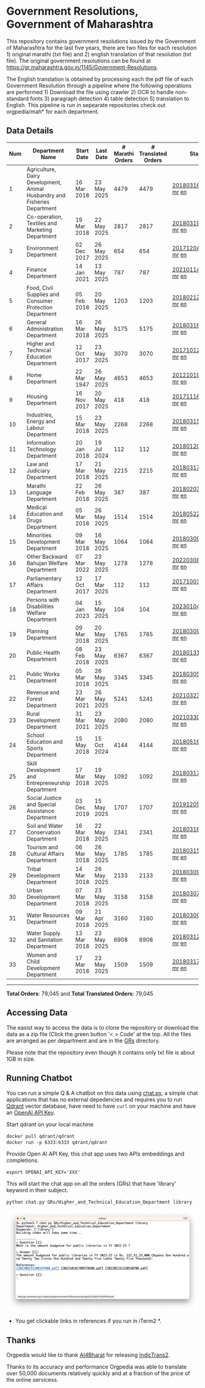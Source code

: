 # Government Resolutions, Government of Maharashtra

This repository contains government resolutions issued by the Government of Maharashtra for the last five years, there are two files for each resolution 1) original marathi (txt file) and 2) english translation of that resolution (txt file). The original government resolutions can be found at https://gr.maharashtra.gov.in/1145/Government-Resolutions.

The English translation is obtained by processing each the pdf file of each Government Resolution through a pipeline where the following operations are performed 1) Download the file using crawler 2) OCR to handle non-standard fonts 3) paragraph detection 4) table  detection 5) translation to English. This pipeline is run in sepearate repositories check out orgpedia/mah* for each department.


## Data Details

| Num | Department Name | Start Date | Last Date | # Marathi Orders | # Translated Orders | Starting Order | Last Order |
| --- | --------------- | ---------- | --------- | ---------------- | ------------------- | -------------- | ---------- |
| 1 | Agriculture, Dairy Development, Animal Husbandry and Fisheries Department | 16 Mar 2018 | 23 May 2025 | 4479 | 4479 | [201803161624182101.pdf](https://gr.maharashtra.gov.in/Site/Upload/Government%20Resolutions/English/201803161624182101.pdf) [mr](GRs/Agriculture,_Dairy_Development,_Animal_Husbandry_and_Fisheries_Department/201803161624182101.pdf.mr.txt) [en](GRs/Agriculture,_Dairy_Development,_Animal_Husbandry_and_Fisheries_Department/201803161624182101.pdf.en.txt) | [202505231822050501.pdf](https://gr.maharashtra.gov.in/Site/Upload/Government%20Resolutions/English/202505231822050501.pdf) [mr](GRs/Agriculture,_Dairy_Development,_Animal_Husbandry_and_Fisheries_Department/202505231822050501.pdf.mr.txt) [en](GRs/Agriculture,_Dairy_Development,_Animal_Husbandry_and_Fisheries_Department/202505231822050501.pdf.en.txt) |
| 2 | Co-operation, Textiles and Marketing Department | 19 Mar 2018 | 22 May 2025 | 2817 | 2817 | [201803191257576702.pdf](https://gr.maharashtra.gov.in/Site/Upload/Government%20Resolutions/English/201803191257576702.pdf) [mr](GRs/Co-operation,_Textiles_and_Marketing_Department/201803191257576702.pdf.mr.txt) [en](GRs/Co-operation,_Textiles_and_Marketing_Department/201803191257576702.pdf.en.txt) | [202505221213522802.pdf](https://gr.maharashtra.gov.in/Site/Upload/Government%20Resolutions/English/202505221213522802.pdf) [mr](GRs/Co-operation,_Textiles_and_Marketing_Department/202505221213522802.pdf.mr.txt) [en](GRs/Co-operation,_Textiles_and_Marketing_Department/202505221213522802.pdf.en.txt) |
| 3 | Environment Department | 02 Dec 2017 | 26 May 2025 | 654 | 654 | [201712041147216904.pdf](https://gr.maharashtra.gov.in/Site/Upload/Government%20Resolutions/English/201712041147216904.pdf) [mr](GRs/Environment_Department/201712041147216904.pdf.mr.txt) [en](GRs/Environment_Department/201712041147216904.pdf.en.txt) | [202505261151221504.pdf](https://gr.maharashtra.gov.in/Site/Upload/Government%20Resolutions/English/202505261151221504.pdf) [mr](GRs/Environment_Department/202505261151221504.pdf.mr.txt) [en](GRs/Environment_Department/202505261151221504.pdf.en.txt) |
| 4 | Finance Department | 14 Jan 2021 | 13 May 2025 | 787 | 787 | [202101141237329905.pdf](https://gr.maharashtra.gov.in/Site/Upload/Government%20Resolutions/English/202101141237329905.pdf) [mr](GRs/Finance_Department/202101141237329905.pdf.mr.txt) [en](GRs/Finance_Department/202101141237329905.pdf.en.txt) | [20250513111920033605.pdf](https://gr.maharashtra.gov.in/assets/public/20250513111920033605.pdf) [mr](GRs/Finance_Department/20250513111920033605.pdf.mr.txt) [en](GRs/Finance_Department/20250513111920033605.pdf.en.txt) |
| 5 | Food, Civil Supplies and Consumer Protection Department | 05 Feb 2018 | 20 May 2025 | 1203 | 1203 | [201802121244545806.pdf](https://gr.maharashtra.gov.in/Site/Upload/Government%20Resolutions/English/201802121244545806.pdf) [mr](GRs/Food,_Civil_Supplies_and_Consumer_Protection_Department/201802121244545806.pdf.mr.txt) [en](GRs/Food,_Civil_Supplies_and_Consumer_Protection_Department/201802121244545806.pdf.en.txt) | [202505201146313206.pdf](https://gr.maharashtra.gov.in/Site/Upload/Government%20Resolutions/English/202505201146313206.pdf) [mr](GRs/Food,_Civil_Supplies_and_Consumer_Protection_Department/202505201146313206.pdf.mr.txt) [en](GRs/Food,_Civil_Supplies_and_Consumer_Protection_Department/202505201146313206.pdf.en.txt) |
| 6 | General Administration Department | 16 Mar 2018 | 26 May 2025 | 5175 | 5175 | [201803161224022707.pdf](https://gr.maharashtra.gov.in/Site/Upload/Government%20Resolutions/English/201803161224022707.pdf) [mr](GRs/General_Administration_Department/201803161224022707.pdf.mr.txt) [en](GRs/General_Administration_Department/201803161224022707.pdf.en.txt) | [202505261555166807.pdf](https://gr.maharashtra.gov.in/Site/Upload/Government%20Resolutions/English/202505261555166807.pdf) [mr](GRs/General_Administration_Department/202505261555166807.pdf.mr.txt) [en](GRs/General_Administration_Department/202505261555166807.pdf.en.txt) |
| 7 | Higher and Technical Education Department | 12 Oct 2017 | 23 May 2025 | 3070 | 3070 | [201710121514029708.pdf](https://gr.maharashtra.gov.in/Site/Upload/Government%20Resolutions/English/201710121514029708.pdf) [mr](GRs/Higher_and_Technical_Education_Department/201710121514029708.pdf.mr.txt) [en](GRs/Higher_and_Technical_Education_Department/201710121514029708.pdf.en.txt) | [202505231533509908.pdf](https://gr.maharashtra.gov.in/Site/Upload/Government%20Resolutions/English/202505231533509908.pdf) [mr](GRs/Higher_and_Technical_Education_Department/202505231533509908.pdf.mr.txt) [en](GRs/Higher_and_Technical_Education_Department/202505231533509908.pdf.en.txt) |
| 8 | Home Department | 22 Mar 1947 | 26 May 2025 | 4653 | 4653 | [201210191648552129.pdf](https://gr.maharashtra.gov.in/Site/Upload/Government%20Resolutions/English/201210191648552129.pdf) [mr](GRs/Home_Department/201210191648552129.pdf.mr.txt) [en](GRs/Home_Department/201210191648552129.pdf.en.txt) | [202505261528013729.pdf](https://gr.maharashtra.gov.in/Site/Upload/Government%20Resolutions/English/202505261528013729.pdf) [mr](GRs/Home_Department/202505261528013729.pdf.mr.txt) [en](GRs/Home_Department/202505261528013729.pdf.en.txt) |
| 9 | Housing Department | 16 Nov 2017 | 20 May 2025 | 418 | 418 | [201711161447076609.pdf](https://gr.maharashtra.gov.in/Site/Upload/Government%20Resolutions/English/201711161447076609.pdf) [mr](GRs/Housing_Department/201711161447076609.pdf.mr.txt) [en](GRs/Housing_Department/201711161447076609.pdf.en.txt) | [202505201159345309.pdf](https://gr.maharashtra.gov.in/Site/Upload/Government%20Resolutions/English/202505201159345309.pdf) [mr](GRs/Housing_Department/202505201159345309.pdf.mr.txt) [en](GRs/Housing_Department/202505201159345309.pdf.en.txt) |
| 10 | Industries, Energy and Labour Department | 15 Mar 2018 | 23 May 2025 | 2268 | 2268 | [201803151204055010.pdf](https://gr.maharashtra.gov.in/Site/Upload/Government%20Resolutions/English/201803151204055010.pdf) [mr](GRs/Industries,_Energy_and_Labour_Department/201803151204055010.pdf.mr.txt) [en](GRs/Industries,_Energy_and_Labour_Department/201803151204055010.pdf.en.txt) | [202505231802352610.pdf](https://gr.maharashtra.gov.in/Site/Upload/Government%20Resolutions/English/202505231802352610.pdf) [mr](GRs/Industries,_Energy_and_Labour_Department/202505231802352610.pdf.mr.txt) [en](GRs/Industries,_Energy_and_Labour_Department/202505231802352610.pdf.en.txt) |
| 11 | Information Technology Department | 20 Jan 2018 | 19 Jul 2024 | 112 | 112 | [201801201843024511.pdf](https://gr.maharashtra.gov.in/Site/Upload/Government%20Resolutions/English/201801201843024511.pdf) [mr](GRs/Information_Technology_Department/201801201843024511.pdf.mr.txt) [en](GRs/Information_Technology_Department/201801201843024511.pdf.en.txt) | [202407191742379111.pdf](https://gr.maharashtra.gov.in/Site/Upload/Government%20Resolutions/English/202407191742379111.pdf) [mr](GRs/Information_Technology_Department/202407191742379111.pdf.mr.txt) [en](GRs/Information_Technology_Department/202407191742379111.pdf.en.txt) |
| 12 | Law and Judiciary Department | 17 Mar 2018 | 21 May 2025 | 2215 | 2215 | [201803171129290212.pdf](https://gr.maharashtra.gov.in/Site/Upload/Government%20Resolutions/English/201803171129290212.pdf) [mr](GRs/Law_and_Judiciary_Department/201803171129290212.pdf.mr.txt) [en](GRs/Law_and_Judiciary_Department/201803171129290212.pdf.en.txt) | [202505211234424712.pdf](https://gr.maharashtra.gov.in/Site/Upload/Government%20Resolutions/English/202505211234424712.pdf) [mr](GRs/Law_and_Judiciary_Department/202505211234424712.pdf.mr.txt) [en](GRs/Law_and_Judiciary_Department/202505211234424712.pdf.en.txt) |
| 13 | Marathi Language Department | 22 Feb 2018 | 26 May 2025 | 387 | 387 | [201802031549154233.pdf](https://gr.maharashtra.gov.in/Site/Upload/Government%20Resolutions/English/201802031549154233.pdf) [mr](GRs/Marathi_Language_Department/201802031549154233.pdf.mr.txt) [en](GRs/Marathi_Language_Department/201802031549154233.pdf.en.txt) | [202505261312427133.pdf](https://gr.maharashtra.gov.in/Site/Upload/Government%20Resolutions/English/202505261312427133.pdf) [mr](GRs/Marathi_Language_Department/202505261312427133.pdf.mr.txt) [en](GRs/Marathi_Language_Department/202505261312427133.pdf.en.txt) |
| 14 | Medical Education and Drugs Department | 05 Mar 2018 | 26 May 2025 | 1514 | 1514 | [201805221424292513.pdf](https://gr.maharashtra.gov.in/Site/Upload/Government%20Resolutions/English/201805221424292513.pdf) [mr](GRs/Medical_Education_and_Drugs_Department/201805221424292513.pdf.mr.txt) [en](GRs/Medical_Education_and_Drugs_Department/201805221424292513.pdf.en.txt) | [202505231635404513.pdf](https://gr.maharashtra.gov.in/Site/Upload/Government%20Resolutions/English/202505231635404513.pdf) [mr](GRs/Medical_Education_and_Drugs_Department/202505231635404513.pdf.mr.txt) [en](GRs/Medical_Education_and_Drugs_Department/202505231635404513.pdf.en.txt) |
| 15 | Minorities Development Department | 09 Mar 2018 | 16 May 2025 | 1064 | 1064 | [201803091218355314.pdf](https://gr.maharashtra.gov.in/Site/Upload/Government%20Resolutions/English/201803091218355314.pdf) [mr](GRs/Minorities_Development_Department/201803091218355314.pdf.mr.txt) [en](GRs/Minorities_Development_Department/201803091218355314.pdf.en.txt) | [202505161719264314.pdf](https://gr.maharashtra.gov.in/Site/Upload/Government%20Resolutions/English/202505161719264314.pdf) [mr](GRs/Minorities_Development_Department/202505161719264314.pdf.mr.txt) [en](GRs/Minorities_Development_Department/202505161719264314.pdf.en.txt) |
| 16 | Other Backward Bahujan Welfare Department | 07 Mar 2022 | 23 May 2025 | 1278 | 1278 | [202203081752439334.pdf](https://gr.maharashtra.gov.in/Site/Upload/Government%20Resolutions/English/202203081752439334.pdf) [mr](GRs/Other_Backward_Bahujan_Welfare_Department/202203081752439334.pdf.mr.txt) [en](GRs/Other_Backward_Bahujan_Welfare_Department/202203081752439334.pdf.en.txt) | [202505231725008134.pdf](https://gr.maharashtra.gov.in/Site/Upload/Government%20Resolutions/English/202505231725008134.pdf) [mr](GRs/Other_Backward_Bahujan_Welfare_Department/202505231725008134.pdf.mr.txt) [en](GRs/Other_Backward_Bahujan_Welfare_Department/202505231725008134.pdf.en.txt) |
| 17 | Parliamentary Affairs Department | 12 Oct 2017 | 17 Mar 2025 | 112 | 112 | [201710031642378615.pdf](https://gr.maharashtra.gov.in/Site/Upload/Government%20Resolutions/English/201710031642378615.pdf) [mr](GRs/Parliamentary_Affairs_Department/201710031642378615.pdf.mr.txt) [en](GRs/Parliamentary_Affairs_Department/201710031642378615.pdf.en.txt) | [202503171104518215.pdf](https://gr.maharashtra.gov.in/Site/Upload/Government%20Resolutions/English/202503171104518215.pdf) [mr](GRs/Parliamentary_Affairs_Department/202503171104518215.pdf.mr.txt) [en](GRs/Parliamentary_Affairs_Department/202503171104518215.pdf.en.txt) |
| 18 | Persons with Disabilities Welfare Department | 04 Jan 2023 | 15 May 2025 | 104 | 104 | [202301041906309635.pdf](https://gr.maharashtra.gov.in/Site/Upload/Government%20Resolutions/English/202301041906309635.pdf) [mr](GRs/Persons_with_Disabilities_Welfare_Department/202301041906309635.pdf.mr.txt) [en](GRs/Persons_with_Disabilities_Welfare_Department/202301041906309635.pdf.en.txt) | [202505151243498535.pdf](https://gr.maharashtra.gov.in/Site/Upload/Government%20Resolutions/English/202505151243498535.pdf) [mr](GRs/Persons_with_Disabilities_Welfare_Department/202505151243498535.pdf.mr.txt) [en](GRs/Persons_with_Disabilities_Welfare_Department/202505151243498535.pdf.en.txt) |
| 19 | Planning Department | 09 Mar 2018 | 20 May 2025 | 1765 | 1765 | [201803091441032716.pdf](https://gr.maharashtra.gov.in/Site/Upload/Government%20Resolutions/English/201803091441032716.pdf) [mr](GRs/Planning_Department/201803091441032716.pdf.mr.txt) [en](GRs/Planning_Department/201803091441032716.pdf.en.txt) | [202505201544381616.pdf](https://gr.maharashtra.gov.in/Site/Upload/Government%20Resolutions/English/202505201544381616.pdf) [mr](GRs/Planning_Department/202505201544381616.pdf.mr.txt) [en](GRs/Planning_Department/202505201544381616.pdf.en.txt) |
| 20 | Public Health Department | 08 Feb 2018 | 23 May 2025 | 6367 | 6367 | [201801311722275417.pdf](https://gr.maharashtra.gov.in/Site/Upload/Government%20Resolutions/English/201801311722275417.pdf) [mr](GRs/Public_Health_Department/201801311722275417.pdf.mr.txt) [en](GRs/Public_Health_Department/201801311722275417.pdf.en.txt) | [202505211300349817.pdf](https://gr.maharashtra.gov.in/Site/Upload/Government%20Resolutions/English/202505211300349817.pdf) [mr](GRs/Public_Health_Department/202505211300349817.pdf.mr.txt) [en](GRs/Public_Health_Department/202505211300349817.pdf.en.txt) |
| 21 | Public Works Department | 05 Mar 2018 | 26 May 2025 | 3345 | 3345 | [201803051515468118.pdf](https://gr.maharashtra.gov.in/Site/Upload/Government%20Resolutions/English/201803051515468118.pdf) [mr](GRs/Public_Works_Department/201803051515468118.pdf.mr.txt) [en](GRs/Public_Works_Department/201803051515468118.pdf.en.txt) | [202505261309396618.pdf](https://gr.maharashtra.gov.in/Site/Upload/Government%20Resolutions/English/202505261309396618.pdf) [mr](GRs/Public_Works_Department/202505261309396618.pdf.mr.txt) [en](GRs/Public_Works_Department/202505261309396618.pdf.en.txt) |
| 22 | Revenue and Forest Department | 23 Mar 2021 | 26 May 2025 | 5241 | 5241 | [202103231328393119.pdf](https://gr.maharashtra.gov.in/Site/Upload/Government%20Resolutions/English/202103231328393119.pdf) [mr](GRs/Revenue_and_Forest_Department/202103231328393119.pdf.mr.txt) [en](GRs/Revenue_and_Forest_Department/202103231328393119.pdf.en.txt) | [202505261327348719.pdf](https://gr.maharashtra.gov.in/Site/Upload/Government%20Resolutions/English/202505261327348719.pdf) [mr](GRs/Revenue_and_Forest_Department/202505261327348719.pdf.mr.txt) [en](GRs/Revenue_and_Forest_Department/202505261327348719.pdf.en.txt) |
| 23 | Rural Development Department | 31 Mar 2021 | 23 May 2025 | 2080 | 2080 | [202103301021181120.pdf](https://gr.maharashtra.gov.in/Site/Upload/Government%20Resolutions/English/202103301021181120.pdf) [mr](GRs/Rural_Development_Department/202103301021181120.pdf.mr.txt) [en](GRs/Rural_Development_Department/202103301021181120.pdf.en.txt) | [202505231734215920.pdf](https://gr.maharashtra.gov.in/Site/Upload/Government%20Resolutions/English/202505231734215920.pdf) [mr](GRs/Rural_Development_Department/202505231734215920.pdf.mr.txt) [en](GRs/Rural_Development_Department/202505231734215920.pdf.en.txt) |
| 24 | School Education and Sports Department | 15 May 2018 | 15 Oct 2024 | 4144 | 4144 | [201805161114241221.pdf](https://gr.maharashtra.gov.in/Site/Upload/Government%20Resolutions/English/201805161114241221.pdf) [mr](GRs/School_Education_and_Sports_Department/201805161114241221.pdf.mr.txt) [en](GRs/School_Education_and_Sports_Department/201805161114241221.pdf.en.txt) | [202410152127537021.pdf](https://gr.maharashtra.gov.in/Site/Upload/Government%20Resolutions/English/202410152127537021.pdf) [mr](GRs/School_Education_and_Sports_Department/202410152127537021.pdf.mr.txt) [en](GRs/School_Education_and_Sports_Department/202410152127537021.pdf.en.txt) |
| 25 | Skill Development and Entrepreneurship Department | 17 Mar 2018 | 19 May 2025 | 1092 | 1092 | [201803171322099003.pdf](https://gr.maharashtra.gov.in/Site/Upload/Government%20Resolutions/English/201803171322099003.pdf) [mr](GRs/Skill_Development_and_Entrepreneurship_Department/201803171322099003.pdf.mr.txt) [en](GRs/Skill_Development_and_Entrepreneurship_Department/201803171322099003.pdf.en.txt) | [202505191510193203.pdf](https://gr.maharashtra.gov.in/Site/Upload/Government%20Resolutions/English/202505191510193203.pdf) [mr](GRs/Skill_Development_and_Entrepreneurship_Department/202505191510193203.pdf.mr.txt) [en](GRs/Skill_Development_and_Entrepreneurship_Department/202505191510193203.pdf.en.txt) |
| 26 | Social Justice and Special Assistance Department | 03 Dec 2019 | 15 May 2025 | 1707 | 1707 | [201912051107011622.pdf](https://gr.maharashtra.gov.in/Site/Upload/Government%20Resolutions/English/201912051107011622.pdf) [mr](GRs/Social_Justice_and_Special_Assistance_Department/201912051107011622.pdf.mr.txt) [en](GRs/Social_Justice_and_Special_Assistance_Department/201912051107011622.pdf.en.txt) | [202505151500139022.pdf](https://gr.maharashtra.gov.in/Site/Upload/Government%20Resolutions/English/202505151500139022.pdf) [mr](GRs/Social_Justice_and_Special_Assistance_Department/202505151500139022.pdf.mr.txt) [en](GRs/Social_Justice_and_Special_Assistance_Department/202505151500139022.pdf.en.txt) |
| 27 | Soil and Water Conservation Department | 16 Mar 2018 | 22 May 2025 | 2341 | 2341 | [201803161247582426.pdf](https://gr.maharashtra.gov.in/Site/Upload/Government%20Resolutions/English/201803161247582426.pdf) [mr](GRs/Soil_and_Water_Conservation_Department/201803161247582426.pdf.mr.txt) [en](GRs/Soil_and_Water_Conservation_Department/201803161247582426.pdf.en.txt) | [202505221106421426.pdf](https://gr.maharashtra.gov.in/Site/Upload/Government%20Resolutions/English/202505221106421426.pdf) [mr](GRs/Soil_and_Water_Conservation_Department/202505221106421426.pdf.mr.txt) [en](GRs/Soil_and_Water_Conservation_Department/202505221106421426.pdf.en.txt) |
| 28 | Tourism and Cultural Affairs Department | 06 Mar 2018 | 26 May 2025 | 1785 | 1785 | [201803151055091823.pdf](https://gr.maharashtra.gov.in/Site/Upload/Government%20Resolutions/English/201803151055091823.pdf) [mr](GRs/Tourism_and_Cultural_Affairs_Department/201803151055091823.pdf.mr.txt) [en](GRs/Tourism_and_Cultural_Affairs_Department/201803151055091823.pdf.en.txt) | [202505261442109923.pdf](https://gr.maharashtra.gov.in/Site/Upload/Government%20Resolutions/English/202505261442109923.pdf) [mr](GRs/Tourism_and_Cultural_Affairs_Department/202505261442109923.pdf.mr.txt) [en](GRs/Tourism_and_Cultural_Affairs_Department/202505261442109923.pdf.en.txt) |
| 29 | Tribal Development Department | 14 Mar 2018 | 26 May 2025 | 2133 | 2133 | [201803091105184924.pdf](https://gr.maharashtra.gov.in/Site/Upload/Government%20Resolutions/English/201803091105184924.pdf) [mr](GRs/Tribal_Development_Department/201803091105184924.pdf.mr.txt) [en](GRs/Tribal_Development_Department/201803091105184924.pdf.en.txt) | [202505261607190724.pdf](https://gr.maharashtra.gov.in/Site/Upload/Government%20Resolutions/English/202505261607190724.pdf) [mr](GRs/Tribal_Development_Department/202505261607190724.pdf.mr.txt) [en](GRs/Tribal_Development_Department/202505261607190724.pdf.en.txt) |
| 30 | Urban Development Department | 07 Mar 2018 | 23 May 2025 | 3158 | 3158 | [201803071203178325.pdf](https://gr.maharashtra.gov.in/Site/Upload/Government%20Resolutions/English/201803071203178325.pdf) [mr](GRs/Urban_Development_Department/201803071203178325.pdf.mr.txt) [en](GRs/Urban_Development_Department/201803071203178325.pdf.en.txt) | [202505231554119125.pdf](https://gr.maharashtra.gov.in/Site/Upload/Government%20Resolutions/English/202505231554119125.pdf) [mr](GRs/Urban_Development_Department/202505231554119125.pdf.mr.txt) [en](GRs/Urban_Development_Department/202505231554119125.pdf.en.txt) |
| 31 | Water Resources Department | 09 Mar 2018 | 21 Apr 2025 | 3160 | 3160 | [201803091034435527.pdf](https://gr.maharashtra.gov.in/Site/Upload/Government%20Resolutions/English/201803091034435527.pdf) [mr](GRs/Water_Resources_Department/201803091034435527.pdf.mr.txt) [en](GRs/Water_Resources_Department/201803091034435527.pdf.en.txt) | [202504211805594127.pdf](https://gr.maharashtra.gov.in/Site/Upload/Government%20Resolutions/English/202504211805594127.pdf) [mr](GRs/Water_Resources_Department/202504211805594127.pdf.mr.txt) [en](GRs/Water_Resources_Department/202504211805594127.pdf.en.txt) |
| 32 | Water Supply and Sanitation Department | 13 Mar 2018 | 23 May 2025 | 6908 | 6908 | [201803121414108428.pdf](https://gr.maharashtra.gov.in/Site/Upload/Government%20Resolutions/English/201803121414108428.pdf) [mr](GRs/Water_Supply_and_Sanitation_Department/201803121414108428.pdf.mr.txt) [en](GRs/Water_Supply_and_Sanitation_Department/201803121414108428.pdf.en.txt) | [202505231321555028.pdf](https://gr.maharashtra.gov.in/Site/Upload/Government%20Resolutions/English/202505231321555028.pdf) [mr](GRs/Water_Supply_and_Sanitation_Department/202505231321555028.pdf.mr.txt) [en](GRs/Water_Supply_and_Sanitation_Department/202505231321555028.pdf.en.txt) |
| 33 | Women and Child Development Department | 17 Mar 2018 | 23 May 2025 | 1509 | 1509 | [201803171539444330.pdf](https://gr.maharashtra.gov.in/Site/Upload/Government%20Resolutions/English/201803171539444330.pdf) [mr](GRs/Women_and_Child_Development_Department/201803171539444330.pdf.mr.txt) [en](GRs/Women_and_Child_Development_Department/201803171539444330.pdf.en.txt) | [202505231430038030.pdf](https://gr.maharashtra.gov.in/Site/Upload/Government%20Resolutions/English/202505231430038030.pdf) [mr](GRs/Women_and_Child_Development_Department/202505231430038030.pdf.mr.txt) [en](GRs/Women_and_Child_Development_Department/202505231430038030.pdf.en.txt) |
----------------------------------------------------------------------------------------------------

**Total Orders**: 79,045 and **Total Translated Orders**: 79,045
## Accessing Data

The easist way to access the data is to clone the repository or download the data as a zip file (Click the green button '< > Code' at the top. All the files are arranged as per department and are in the [GRs](GRs) directory.

Please note that the repository even though it contains only txt file is about 1GB in size.

## Running Chatbot

You can run a simple Q & A chatbot on this data using [chat.py](chat.py), a simple chat applications that has no external depedencies and requires you to run [Qdrant](https://qdrant.tech/) vector database, have need to have `curl` on your machine and have an [OpenAI API Key](https://help.openai.com/en/articles/4936850-where-do-i-find-my-secret-api-key).

Start qdrant on your local machine
```shell
docker pull qdrant/qdrant
docker run -p 6333:6333 qdrant/qdrant
```

Provide Open AI API Key, this chat app uses two APIs embeddings and completions.
```shell
export OPENAI_API_KEY='XXX'
```

This will start the chat app on all the orders (GRs) that have 'library' keyword in their subject.

```shell
python chat.py GRs/Higher_and_Technical_Education_Department library
```

![screenshot of running chat.py](screenshot.png)

* You get clickable links in references if you run in iTerm2 *.

## Thanks

Orgpedia would like to thank [AI4Bharat](https://ai4bharat.iitm.ac.in/) for releasing [IndicTrans2](https://github.com/AI4Bharat/IndicTrans2).

Thanks to its accuracy and performance Orgpedia was able to translate over 50,000 documents relatively quickly and at a fraction of the price of the online servicess.

